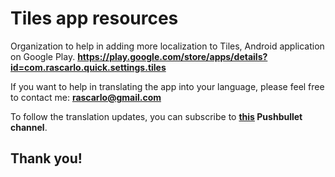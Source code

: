 # Tiles app resources

Organization to help in adding more localization to Tiles, Android application on Google Play.
**https://play.google.com/store/apps/details?id=com.rascarlo.quick.settings.tiles**

If you want to help in translating the app into your language, please feel free to contact me: **rascarlo@gmail.com**

To follow the translation updates, you can subscribe to **[this](https://pushbullet.com/channel?tag=tileslocalization) Pushbullet channel**.

## Thank you!
